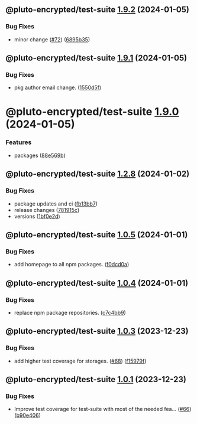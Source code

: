 ## @pluto-encrypted/test-suite [1.9.2](https://github.com/atala-community-projects/pluto-encrypted/compare/@pluto-encrypted/test-suite@1.9.1...@pluto-encrypted/test-suite@1.9.2) (2024-01-05)


### Bug Fixes

* minor change ([#72](https://github.com/atala-community-projects/pluto-encrypted/issues/72)) ([6895b35](https://github.com/atala-community-projects/pluto-encrypted/commit/6895b35c5f144a4a5282e8afdba8f796837a9bfa))

## @pluto-encrypted/test-suite [1.9.1](https://github.com/atala-community-projects/pluto-encrypted/compare/@pluto-encrypted/test-suite@1.9.0...@pluto-encrypted/test-suite@1.9.1) (2024-01-05)


### Bug Fixes

* pkg author email change. ([1550d5f](https://github.com/atala-community-projects/pluto-encrypted/commit/1550d5f968caac92add817fb79716a6a54ab4bc3))

# @pluto-encrypted/test-suite [1.9.0](https://github.com/atala-community-projects/pluto-encrypted/compare/@pluto-encrypted/test-suite@1.8.0...@pluto-encrypted/test-suite@1.9.0) (2024-01-05)


### Features

* packages ([88e569b](https://github.com/atala-community-projects/pluto-encrypted/commit/88e569b05129d1b0f586f5aded5d8dd645cd285f))

## @pluto-encrypted/test-suite [1.2.8](https://github.com/atala-community-projects/pluto-encrypted/compare/@pluto-encrypted/test-suite@1.2.7...@pluto-encrypted/test-suite@1.2.8) (2024-01-02)


### Bug Fixes

* package updates and ci ([fb13bb7](https://github.com/atala-community-projects/pluto-encrypted/commit/fb13bb7942568b50b41f0c777fb1173bcd63dd3b))
* release changes ([781915c](https://github.com/atala-community-projects/pluto-encrypted/commit/781915ccd4443bae3b8716de76929aaf1af3cd3e))
* versions ([1bf0e2d](https://github.com/atala-community-projects/pluto-encrypted/commit/1bf0e2dbc9fb388f90c494858019af0ac29681da))

## @pluto-encrypted/test-suite [1.0.5](https://github.com/atala-community-projects/pluto-encrypted/compare/@pluto-encrypted/test-suite@1.0.4...@pluto-encrypted/test-suite@1.0.5) (2024-01-01)


### Bug Fixes

* add homepage to all npm packages. ([f0dcd0a](https://github.com/atala-community-projects/pluto-encrypted/commit/f0dcd0a90ff8cf5278de1158a6e90298d25d43c4))

## @pluto-encrypted/test-suite [1.0.4](https://github.com/atala-community-projects/pluto-encrypted/compare/@pluto-encrypted/test-suite@1.0.3...@pluto-encrypted/test-suite@1.0.4) (2024-01-01)


### Bug Fixes

* replace npm package repositories. ([c7c4bb9](https://github.com/atala-community-projects/pluto-encrypted/commit/c7c4bb9e5ab55762ac44bc9caa1b98094088647d))

## @pluto-encrypted/test-suite [1.0.3](https://github.com/elribonazo/pluto-encrypted/compare/@pluto-encrypted/test-suite@1.0.2...@pluto-encrypted/test-suite@1.0.3) (2023-12-23)


### Bug Fixes

* add higher test coverage for storages. ([#68](https://github.com/elribonazo/pluto-encrypted/issues/68)) ([f15979f](https://github.com/elribonazo/pluto-encrypted/commit/f15979fff3c58f04d0eb617eda3a5eb677b1dfa1))

## @pluto-encrypted/test-suite [1.0.1](https://github.com/elribonazo/pluto-encrypted/compare/@pluto-encrypted/test-suite@1.0.0...@pluto-encrypted/test-suite@1.0.1) (2023-12-23)


### Bug Fixes

* Improve test coverage for test-suite with most of the needed fea… ([#66](https://github.com/elribonazo/pluto-encrypted/issues/66)) ([b90e406](https://github.com/elribonazo/pluto-encrypted/commit/b90e40670e82808f38b880456ccc0c5505b48757))
